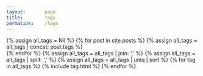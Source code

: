 ```yaml
---
layout:       page
title:        Tags
permalink:    /tags
---
```


{% assign all_tags = Nil %}
{% for post in site.posts %}
  {% assign all_tags = all_tags | concat: post.tags %}  
{% endfor %}
{% assign all_tags = all_tags | join: ',' %}
{% assign all_tags = all_tags | split: ',' %}
{% assign all_tags = all_tags | uniq | sort %}
{% for tag in all_tags %}
  {% include tag.html %}
{% endfor %}
